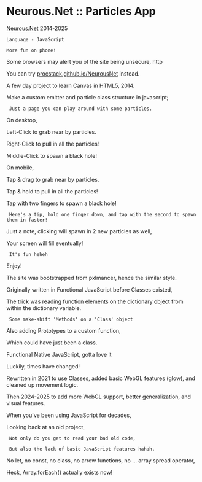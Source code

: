 # Neurous.Net :: Particles App

[Neurous.Net](http://neurous.net/) 2014-2025

    Language - JavaScript

    More fun on phone!

 Some browsers may alert you of the site being unsecure, http
    
   You can try [procstack.github.io/NeurousNet](../NeurousNet/index.htm) instead.

 A few day project to learn Canvas in HTML5, 2014.
    
   Make a custom emitter and particle class structure in javascript;
    
     Just a page you can play around with some particles.

 On desktop,
    
   Left-Click to grab near by particles.
    
   Right-Click to pull in all the particles!
    
   Middle-Click to spawn a black hole!

 On mobile,
    
   Tap & drag to grab near by particles.
    
   Tap & hold to pull in all the particles!
    
   Tap with two fingers to spawn a black hole!
    
     Here's a tip, hold one finger down, and tap with the second to spawn them in faster!

 Just a note, clicking will spawn in 2 new particles as well,
    
   Your screen will fill eventually!
    
     It's fun heheh

 Enjoy!

 The site was bootstrapped from pxlmancer, hence the similar style.

 Originally written in Functional JavaScript before Classes existed,
    
   The trick was reading function elements on the dictionary object from within the dictionary variable.
    
     Some make-shift 'Methods' on a 'Class' object

 Also adding Prototypes to a custom function,
    
   Which could have just been a class.

 Functional Native JavaScript, gotta love it
    
   Luckily, times have changed!

 Rewritten in 2021 to use Classes, added basic WebGL features (glow), and cleaned up movement logic.
    
   Then 2024-2025 to add more WebGL support, better generalization, and visual features.

 When you've been using JavaScript for decades,
    
   Looking back at an old project,
    
     Not only do you get to read your bad old code,
    
     But also the lack of basic JavaScript features hahah.

 No let, no const, no class, no arrow functions, no ... array spread operator, 
    
   Heck, Array.forEach() actually exists now!